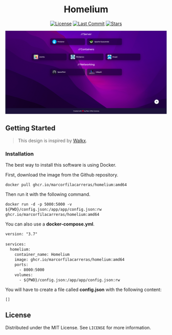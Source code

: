 <!-- Top -->

<div id="#top"></div>

<h1 align="center">Homelium</h1>

<div align="center" >

[![License](https://img.shields.io/github/license/MarcOrfilaCarreras/Homelium?style=for-the-badge)](https://github.com/MarcOrfilaCarreras/Homelium) [![Last Commit](https://img.shields.io/github/last-commit/MarcOrfilaCarreras/Homelium?style=for-the-badge)](https://github.com/MarcOrfilaCarreras/Homelium) [![Stars](https://img.shields.io/github/stars/MarcOrfilaCarreras/Homelium?style=for-the-badge)](https://github.com/MarcOrfilaCarreras/Homelium)

</div>

<!-- Content -->

![desktop image](https://github.com/MarcOrfilaCarreras/Homelium/blob/repository/img/desktop.png?raw=true)

## Getting Started

> This design is inspired by [Walkx](https://github.com/WalkxCode).

### Installation

The best way to install this software is using Docker.

First, download the image from the Github repository.

```
docker pull ghcr.io/marcorfilacarreras/homelium:amd64
```

Then run it with the following command.

```
docker run -d -p 5000:5000 -v ${PWD}/config.json:/app/app/config.json:rw ghcr.io/marcorfilacarreras/homelium:amd64
```

You can also use a **docker-compose.yml**.
```
version: "3.7"

services:
  homelium:
    container_name: Homelium
    image: ghcr.io/marcorfilacarreras/homelium:amd64
    ports:
      - 8000:5000
    volumes:
      - ${PWD}/config.json:/app/app/config.json:rw
```

You will have to create a file called **config.json** with the following content:
```
[]
```

## License

Distributed under the MIT License. See `LICENSE` for more information.